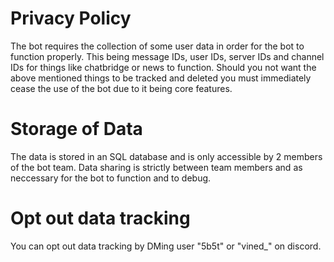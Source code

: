 # Privacy Policy
The bot requires the collection of some user data in order for the bot to function properly.
This being message IDs, user IDs, server IDs and channel IDs for things like chatbridge or news to function.
Should you not want the above mentioned things to be tracked and deleted you must immediately cease the use of the bot due to it being core features.

# Storage of Data
The data is stored in an SQL database and is only accessible by 2 members of the bot team.
Data sharing is strictly between team members and as neccessary for the bot to function and to debug.

# Opt out data tracking
You can opt out data tracking by DMing user "5b5t" or "vined_" on discord.
